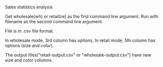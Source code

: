 Sales statistics analysis

Get wholesale(wh) or retail(re) as the first command line argument.
Run with filename as the second command line argument.

File is in .csv file format.

In wholesale mode, 3rd column has options,
In retail mode, 5th column has options (size and color).

The output files("retail-output.csv" or "wholesale-output.csv")
have new size and color columns.

